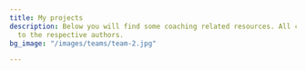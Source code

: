 ```yaml
---
title: My projects
description: Below you will find some coaching related resources. All copyrights belong
  to the respective authors.
bg_image: "/images/teams/team-2.jpg"

---
```

